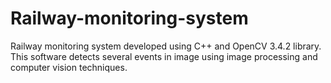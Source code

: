 # Railway-monitoring-system
Railway monitoring system developed using C++ and OpenCV 3.4.2 library. This software detects several events in image using image processing and computer vision techniques.
